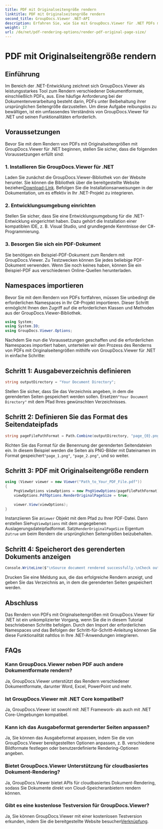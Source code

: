 ```yaml
---
title: PDF mit Originalseitengröße rendern
linktitle: PDF mit Originalseitengröße rendern
second_title: GroupDocs.Viewer .NET-API
description: Erfahren Sie, wie Sie mit GroupDocs.Viewer für .NET PDFs mit Originalseitengrößen rendern. Befolgen Sie unsere Schritt-für-Schritt-Anleitung und integrieren Sie diese Funktionalität nahtlos.
weight: 17
url: /de/net/pdf-rendering-options/render-pdf-original-page-size/
---
```


# PDF mit Originalseitengröße rendern

## Einführung
Im Bereich der .NET-Entwicklung zeichnet sich GroupDocs.Viewer als leistungsstarkes Tool zum Rendern verschiedener Dokumentformate, einschließlich PDFs, aus. Eine häufige Anforderung bei der Dokumentenverarbeitung besteht darin, PDFs unter Beibehaltung ihrer ursprünglichen Seitengröße darzustellen. Um diese Aufgabe reibungslos zu bewältigen, ist ein umfassendes Verständnis von GroupDocs.Viewer für .NET und seinen Funktionalitäten erforderlich.
## Voraussetzungen
Bevor Sie mit dem Rendern von PDFs mit Originalseitengrößen mit GroupDocs.Viewer für .NET beginnen, stellen Sie sicher, dass die folgenden Voraussetzungen erfüllt sind:
### 1. Installieren Sie GroupDocs.Viewer für .NET
 Laden Sie zunächst die GroupDocs.Viewer-Bibliothek von der Website herunter. Sie können die Bibliothek über die bereitgestellte Website beziehen[Download-Link](https://releases.groupdocs.com/viewer/net/). Befolgen Sie die Installationsanweisungen in der Dokumentation, um es effektiv in Ihr .NET-Projekt zu integrieren.
### 2. Entwicklungsumgebung einrichten
Stellen Sie sicher, dass Sie eine Entwicklungsumgebung für die .NET-Entwicklung eingerichtet haben. Dazu gehört die Installation einer kompatiblen IDE, z. B. Visual Studio, und grundlegende Kenntnisse der C#-Programmierung.
### 3. Besorgen Sie sich ein PDF-Dokument
Sie benötigen ein Beispiel-PDF-Dokument zum Rendern mit GroupDocs.Viewer. Zu Testzwecken können Sie jedes beliebige PDF-Dokument verwenden. Wenn Sie noch keines haben, können Sie ein Beispiel-PDF aus verschiedenen Online-Quellen herunterladen.

## Namespaces importieren
Bevor Sie mit dem Rendern von PDFs fortfahren, müssen Sie unbedingt die erforderlichen Namespaces in Ihr C#-Projekt importieren. Dieser Schritt ermöglicht Ihnen den Zugriff auf die erforderlichen Klassen und Methoden aus der GroupDocs.Viewer-Bibliothek.

```csharp
using System;
using System.IO;
using GroupDocs.Viewer.Options;
```

Nachdem Sie nun die Voraussetzungen geschaffen und die erforderlichen Namespaces importiert haben, unterteilen wir den Prozess des Renderns von PDFs mit Originalseitengrößen mithilfe von GroupDocs.Viewer für .NET in einfache Schritte:
## Schritt 1: Ausgabeverzeichnis definieren
```csharp
string outputDirectory = "Your Document Directory";
```
 Stellen Sie sicher, dass Sie das Verzeichnis angeben, in dem die gerenderten Seiten gespeichert werden sollen. Ersetzen`"Your Document Directory"` mit dem Pfad Ihres gewünschten Verzeichnisses.
## Schritt 2: Definieren Sie das Format des Seitendateipfads
```csharp
string pageFilePathFormat = Path.Combine(outputDirectory, "page_{0}.png");
```
Richten Sie das Format für die Benennung der gerenderten Seitendateien ein. In diesem Beispiel werden die Seiten als PNG-Bilder mit Dateinamen im Format gespeichert`"page_1.png"`, `"page_2.png"`, und so weiter.
## Schritt 3: PDF mit Originalseitengröße rendern
```csharp
using (Viewer viewer = new Viewer("Path_to_Your_PDF_File.pdf"))
{
    PngViewOptions viewOptions = new PngViewOptions(pageFilePathFormat);
    viewOptions.PdfOptions.RenderOriginalPageSize = true;
    
    viewer.View(viewOptions);
}
```
 Instanziieren Sie a`Viewer` Objekt mit dem Pfad zu Ihrer PDF-Datei. Dann erstellen Sie`PngViewOptions` mit dem angegebenen Auslagerungsdateipfadformat. Satz`RenderOriginalPageSize` Eigentum zu`true` um beim Rendern die ursprünglichen Seitengrößen beizubehalten.
## Schritt 4: Speicherort des gerenderten Dokuments anzeigen
```csharp
Console.WriteLine($"\nSource document rendered successfully.\nCheck output in {outputDirectory}.");
```
Drucken Sie eine Meldung aus, die das erfolgreiche Rendern anzeigt, und geben Sie das Verzeichnis an, in dem die gerenderten Seiten gespeichert werden.

## Abschluss
Das Rendern von PDFs mit Originalseitengrößen mit GroupDocs.Viewer für .NET ist ein unkomplizierter Vorgang, wenn Sie die in diesem Tutorial beschriebenen Schritte befolgen. Durch den Import der erforderlichen Namespaces und das Befolgen der Schritt-für-Schritt-Anleitung können Sie diese Funktionalität nahtlos in Ihre .NET-Anwendungen integrieren.
## FAQs
### Kann GroupDocs.Viewer neben PDF auch andere Dokumentformate rendern?
Ja, GroupDocs.Viewer unterstützt das Rendern verschiedener Dokumentformate, darunter Word, Excel, PowerPoint und mehr.
### Ist GroupDocs.Viewer mit .NET Core kompatibel?
Ja, GroupDocs.Viewer ist sowohl mit .NET Framework- als auch mit .NET Core-Umgebungen kompatibel.
### Kann ich das Ausgabeformat gerenderter Seiten anpassen?
Ja, Sie können das Ausgabeformat anpassen, indem Sie die von GroupDocs.Viewer bereitgestellten Optionen anpassen, z. B. verschiedene Bildformate festlegen oder benutzerdefinierte Rendering-Optionen angeben.
### Bietet GroupDocs.Viewer Unterstützung für cloudbasiertes Dokument-Rendering?
Ja, GroupDocs.Viewer bietet APIs für cloudbasiertes Dokument-Rendering, sodass Sie Dokumente direkt von Cloud-Speicheranbietern rendern können.
### Gibt es eine kostenlose Testversion für GroupDocs.Viewer?
 Ja, Sie können GroupDocs.Viewer mit einer kostenlosen Testversion erkunden, indem Sie die bereitgestellte Website besuchen[Verknüpfung](https://releases.groupdocs.com/).